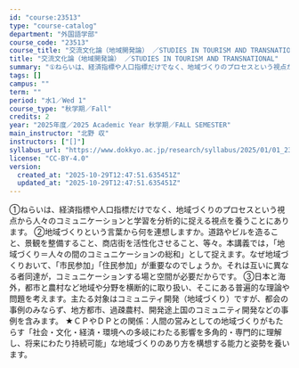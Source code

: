 ```yaml
---
id: "course:23513"
type: "course-catalog"
department: "外国語学部"
course_code: "23513"
course_title: "交流文化論（地域開発論） ／STUDIES IN TOURISM AND TRANSNATIONAL"
title: "交流文化論（地域開発論） ／STUDIES IN TOURISM AND TRANSNATIONAL"
summary: "①ねらいは、経済指標や人口指標だけでなく、地域づくりのプロセスという視点から人々のコミュニケーションと学習を分析的に捉える視点を養うことにあります。 ②地域づくりという言葉から何を連想しますか。道路やビルを造ること、景観を整備すること、商店…"
tags: []
campus: ""
term: ""
period: "水1／Wed 1"
course_type: "秋学期／Fall"
credits: 2
year: "2025年度／2025 Academic Year 秋学期／FALL SEMESTER"
main_instructor: "北野 収"
instructors: ["[]"]
syllabus_url: "https://www.dokkyo.ac.jp/research/syllabus/2025/01/01_23513_ja_JP.html"
license: "CC-BY-4.0"
version:
  created_at: "2025-10-29T12:47:51.635451Z"
  updated_at: "2025-10-29T12:47:51.635451Z"
---
```

①ねらいは、経済指標や人口指標だけでなく、地域づくりのプロセスという視点から人々のコミュニケーションと学習を分析的に捉える視点を養うことにあります。 ②地域づくりという言葉から何を連想しますか。道路やビルを造ること、景観を整備すること、商店街を活性化させること、等々。本講義では，「地域づくり＝人々の間のコミュニケーションの総和」として捉えます。なぜ地域づくりおいて、「市民参加」「住民参加」が重要なのでしょうか。それは互いに異なる者同達が，コミュニケーションする場と空間が必要だからです。 ③日本と海外，都市と農村など地域や分野を横断的に取り扱い、そこにある普遍的な理論や問題を考えます。主たる対象はコミュニティ開発（地域づくり）ですが、都会の事例のみならず、地方都市、過疎農村、開発途上国のコミュニティ開発などの事例を含みます。 ★ＣＰやＤＰとの関係：人間の営みとしての地域づくりがもたらす「社会・文化・経済・環境への多岐にわたる影響を多角的・専門的に理解し、将来にわたり持続可能」な地域づくりのあり方を構想する能力と姿勢を養います。
